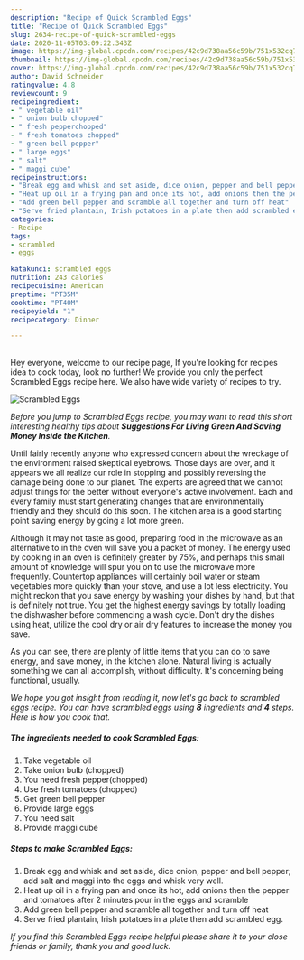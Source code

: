 ```yaml
---
description: "Recipe of Quick Scrambled Eggs"
title: "Recipe of Quick Scrambled Eggs"
slug: 2634-recipe-of-quick-scrambled-eggs
date: 2020-11-05T03:09:22.343Z
image: https://img-global.cpcdn.com/recipes/42c9d738aa56c59b/751x532cq70/scrambled-eggs-recipe-main-photo.jpg
thumbnail: https://img-global.cpcdn.com/recipes/42c9d738aa56c59b/751x532cq70/scrambled-eggs-recipe-main-photo.jpg
cover: https://img-global.cpcdn.com/recipes/42c9d738aa56c59b/751x532cq70/scrambled-eggs-recipe-main-photo.jpg
author: David Schneider
ratingvalue: 4.8
reviewcount: 9
recipeingredient:
- " vegetable oil"
- " onion bulb chopped"
- " fresh pepperchopped"
- " fresh tomatoes chopped"
- " green bell pepper"
- " large eggs"
- " salt"
- " maggi cube"
recipeinstructions:
- "Break egg and whisk and set aside, dice onion, pepper and bell pepper; add salt and maggi into the eggs and whisk very well."
- "Heat up oil in a frying pan and once its hot, add onions then the pepper and tomatoes after 2 minutes pour in the eggs and scramble"
- "Add green bell pepper and scramble all together and turn off heat"
- "Serve fried plantain, Irish potatoes in a plate then add scrambled egg."
categories:
- Recipe
tags:
- scrambled
- eggs

katakunci: scrambled eggs 
nutrition: 243 calories
recipecuisine: American
preptime: "PT35M"
cooktime: "PT40M"
recipeyield: "1"
recipecategory: Dinner

---
```

<br>
Hey everyone, welcome to our recipe page, If you're looking for recipes idea to cook today, look no further! We provide you only the perfect Scrambled Eggs recipe here. We also have wide variety of recipes to try.
<br>


![Scrambled Eggs](https://img-global.cpcdn.com/recipes/42c9d738aa56c59b/751x532cq70/scrambled-eggs-recipe-main-photo.jpg)

<i>Before you jump to Scrambled Eggs recipe, you may want to read this short interesting healthy tips about 
<strong>Suggestions For Living Green And Saving Money Inside the Kitchen</strong>.</i>
</br>

Until fairly recently anyone who expressed concern about the wreckage of the environment raised skeptical eyebrows. Those days are over, and it appears we all realize our role in stopping and possibly reversing the damage being done to our planet. The experts are agreed that we cannot adjust things for the better without everyone's active involvement. Each and every family must start generating changes that are environmentally friendly and they should do this soon. The kitchen area is a good starting point saving energy by going a lot more green.

Although it may not taste as good, preparing food in the microwave as an alternative to in the oven will save you a packet of money. The energy used by cooking in an oven is definitely greater by 75%, and perhaps this small amount of knowledge will spur you on to use the microwave more frequently. Countertop appliances will certainly boil water or steam vegetables more quickly than your stove, and use a lot less electricity. You might reckon that you save energy by washing your dishes by hand, but that is definitely not true. You get the highest energy savings by totally loading the dishwasher before commencing a wash cycle. Don't dry the dishes using heat, utilize the cool dry or air dry features to increase the money you save.

As you can see, there are plenty of little items that you can do to save energy, and save money, in the kitchen alone. Natural living is actually something we can all accomplish, without difficulty. It's concerning being functional, usually.


<i>We hope you got insight from reading it, now let's go back to scrambled eggs recipe. You can have scrambled eggs using <strong>8</strong> ingredients and <strong>4</strong> steps. Here is how you cook that.
</i>

##### The ingredients needed to cook Scrambled Eggs:

1. Take  vegetable oil
1. Take  onion bulb (chopped)
1. You need  fresh pepper(chopped)
1. Use  fresh tomatoes (chopped)
1. Get  green bell pepper
1. Provide  large eggs
1. You need  salt
1. Provide  maggi cube


##### Steps to make Scrambled Eggs:

1. Break egg and whisk and set aside, dice onion, pepper and bell pepper; add salt and maggi into the eggs and whisk very well.
1. Heat up oil in a frying pan and once its hot, add onions then the pepper and tomatoes after 2 minutes pour in the eggs and scramble
1. Add green bell pepper and scramble all together and turn off heat
1. Serve fried plantain, Irish potatoes in a plate then add scrambled egg.


<i>If you find this Scrambled Eggs recipe helpful please share it to your close friends or family, thank you and good luck.</i>
